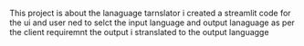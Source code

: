 This project is about the lanaguage tarnslator i created a streamlit code for the ui and  user ned to selct the input language and output lanaguage as per the client requiremnt the output i stranslated to the output languagge
